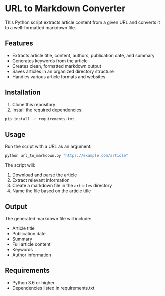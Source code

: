 # URL to Markdown Converter

This Python script extracts article content from a given URL and converts it to a well-formatted markdown file.

## Features

- Extracts article title, content, authors, publication date, and summary
- Generates keywords from the article
- Creates clean, formatted markdown output
- Saves articles in an organized directory structure
- Handles various article formats and websites

## Installation

1. Clone this repository
2. Install the required dependencies:
```bash
pip install -r requirements.txt
```

## Usage

Run the script with a URL as an argument:

```bash
python url_to_markdown.py "https://example.com/article"
```

The script will:
1. Download and parse the article
2. Extract relevant information
3. Create a markdown file in the `articles` directory
4. Name the file based on the article title

## Output

The generated markdown file will include:
- Article title
- Publication date
- Summary
- Full article content
- Keywords
- Author information

## Requirements

- Python 3.6 or higher
- Dependencies listed in requirements.txt
